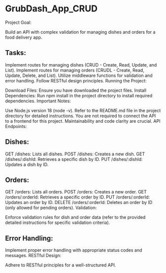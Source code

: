 # GrubDash_App_CRUD
Project Goal:

Build an API with complex validation for managing dishes and orders for a food delivery app.

## Tasks:

Implement routes for managing dishes (CRUD - Create, Read, Update, and List).
Implement routes for managing orders (CRUDL - Create, Read, Update, Delete, and List).
Utilize middleware functions for validation and error handling.
Follow RESTful design principles.
Running the Project:

Download Files: Ensure you have downloaded the project files.
Install Dependencies: Run npm install in the project directory to install required dependencies.
Important Notes:

Use Node.js version 18 (node -v).
Refer to the README.md file in the project directory for detailed instructions.
You are not required to connect the API to a frontend for this project.
Maintainability and code clarity are crucial.
API Endpoints:

## Dishes:

GET /dishes: Lists all dishes.
POST /dishes: Creates a new dish.
GET /dishes/:dishId: Retrieves a specific dish by ID.
PUT /dishes/:dishId: Updates a dish by ID.

## Orders:

GET /orders: Lists all orders.
POST /orders: Creates a new order.
GET /orders/:orderId: Retrieves a specific order by ID.
PUT /orders/:orderId: Updates an order by ID.
DELETE /orders/:orderId: Deletes an order by ID (only allowed for pending orders).
Validation:

Enforce validation rules for dish and order data (refer to the provided detailed instructions for specific validation criteria).
## Error Handling:

Implement proper error handling with appropriate status codes and messages.
RESTful Design:

Adhere to RESTful principles for a well-structured API.
